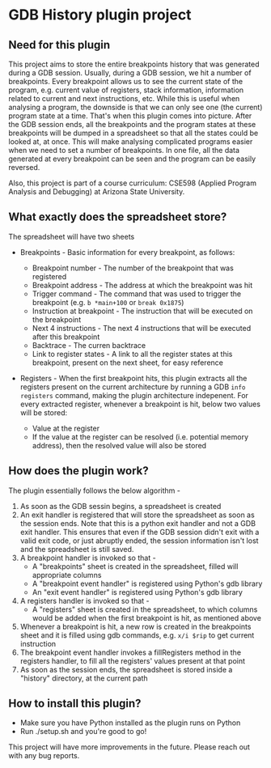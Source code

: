 # GDB History plugin project

## Need for this plugin

This project aims to store the entire breakpoints history that was generated during a GDB session. Usually, during a GDB session, we hit a number of breakpoints. Every breakpoint allows us to see the current state of the program, e.g. current value of registers, stack information, information related to current and next instructions, etc. While this is useful when analysing a program, the downside is that we can only see one (the current) program state at a time. That's when this plugin comes into picture. After the GDB session ends, all the breakpoints and the program states at these breakpoints will be dumped in a spreadsheet so that all the states could be looked at, at once. This will make analysing complicated programs easier when we need to set a number of breakpoints. In one file, all the data generated at every breakpoint can be seen and the program can be easily reversed.

Also, this project is part of a course curriculum: CSE598 (Applied Program Analysis and Debugging) at Arizona State University.

## What exactly does the spreadsheet store?

The spreadsheet will have two sheets

* Breakpoints - Basic information for every breakpoint, as follows:
    * Breakpoint number - The number of the breakpoint that was registered
    * Breakpoint address - The address at which the breakpoint was hit
    * Trigger command - The command that was used to trigger the breakpoint (e.g. `b *main+100` or `break 0x1875`)
    * Instruction at breakpoint - The instruction that will be executed on the breakpoint
    * Next 4 instructions - The next 4 instructions that will be executed after this breakpoint
    * Backtrace - The curren backtrace
    * Link to register states - A link to all the register states at this breakpoint, present on the next sheet, for easy reference

* Registers - When the first breakpoint hits, this plugin extracts all the registers present on the current architecture by running a GDB `info registers` command, making the plugin architecture indepenent. For every extracted register, whenever a breakpoint is hit, below two values will be stored:
    * Value at the register
    * If the value at the register can be resolved (i.e. potential memory address), then the resolved value will also be stored



## How does the plugin work?

The plugin essentially follows the below algorithm - 

1. As soon as the GDB sessin begins, a spreadsheet is created
1. An exit handler is registered that will store the spreadsheet as soon as the session ends. Note that this is a python exit handler and not a GDB exit handler. This ensures that even if the GDB session didn't exit with a valid exit code, or just abruptly ended, the session information isn't lost and the spreadsheet is still saved.
1. A breakpoint handler is invoked so that -
    * A "breakpoints" sheet is created in the spreadsheet, filled will appropriate columns
    * A "breakpoint event handler" is registered using Python's gdb library
    * An "exit event handler" is registered using Python's gdb library
1. A registers handler is invoked so that - 
    * A "registers" sheet is created in the spreadsheet, to which columns would be added when the first breakpoint is hit, as mentioned above
1. Whenever a breakpoint is hit, a new row is created in the breakpoints sheet and it is filled using gdb commands, e.g. `x/i $rip` to get current instruction
1. The breakpoint event handler invokes a fillRegisters method in the registers handler, to fill all the registers' values present at that point
1. As soon as the session ends, the spreadsheet is stored inside a "history" directory, at the current path

## How to install this plugin?

* Make sure you have Python installed as the plugin runs on Python
* Run ./setup.sh and you're good to go!

This project will have more improvements in the future. Please reach out with any bug reports.